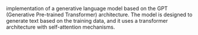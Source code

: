 implementation of a generative language model based on the GPT (Generative Pre-trained Transformer) architecture. The model is designed to generate text based on the training data, and it uses a transformer architecture with self-attention mechanisms.
